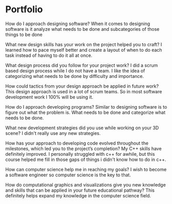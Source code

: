 # Portfolio
How do I approach designing software?
	When it comes to designing software is it analyze what needs to be done and subcategories of those things to be done

What new design skills has your work on the project helped you to craft?
I learned how to pace myself better and create a layout of when to do each task instead of having to do it all at once.

What design process did you follow for your project work?
I did a scrum based design process while I do not have a team. I like the idea of categorizing what needs to be done by difficulty and importance.

How could tactics from your design approach be applied in future work?
This design approach is used in a lot of scrum teams. So in most software development work I 100% will be using it.

How do I approach developing programs?
Similar to designing software is to figure out what the problem is. What needs to be done and categorize what needs to be done.

What new development strategies did you use while working on your 3D scene?
I didn't really use any new strategies.

How has your approach to developing code evolved throughout the milestones, which led you to the project’s completion?
My C++ skills have definitely improved. I personally struggled with c++ for awhile, but this course helped me fill in those gaps of things i didn't know how to do in c++.

How can computer science help me in reaching my goals?
I wish to become a software engineer so computer science is the key to that.

How do computational graphics and visualizations give you new knowledge and skills that can be applied in your future educational pathway?
This definitely helps expand my knowledge in the computer science field.

